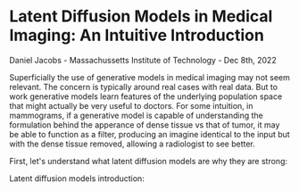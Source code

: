 # Latent Diffusion Models in Medical Imaging: An Intuitive Introduction
Daniel Jacobs - Massachussetts Institute of Technology - Dec 8th, 2022

Superficially the use of generative models in medical imaging may not seem relevant. The concern is typically around real cases with real data.
But to work generative models learn features of the underlying population space that might actually be very useful to doctors. For some intuition, in mammograms, if a generative model is capable of understanding the formulation behind the apperance of dense tissue vs that of tumor, it may be able to function as a filter, producing an imagine identical to the input but with the dense tissue removed, allowing a radiologist to see better.

First, let's understand what latent diffusion models are why they are strong:

Latent diffusion models introduction:

